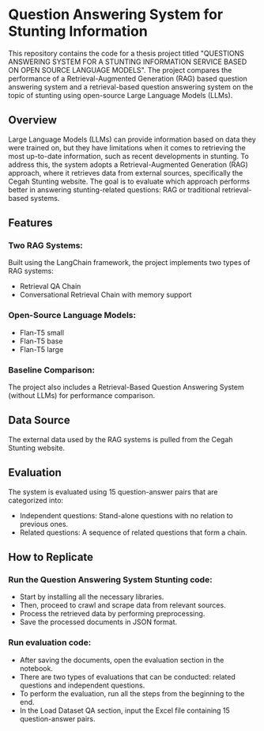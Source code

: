 # Question Answering System for Stunting Information

This repository contains the code for a thesis project titled "QUESTIONS ANSWERING SYSTEM FOR A STUNTING INFORMATION SERVICE BASED ON OPEN SOURCE LANGUAGE MODELS". The project compares the performance of a Retrieval-Augmented Generation (RAG) based question answering system and a retrieval-based question answering system on the topic of stunting using open-source Large Language Models (LLMs).

## Overview
Large Language Models (LLMs) can provide information based on data they were trained on, but they have limitations when it comes to retrieving the most up-to-date information, such as recent developments in stunting. To address this, the system adopts a Retrieval-Augmented Generation (RAG) approach, where it retrieves data from external sources, specifically the Cegah Stunting website.
The goal is to evaluate which approach performs better in answering stunting-related questions: RAG or traditional retrieval-based systems.

## Features
### Two RAG Systems: 
Built using the LangChain framework, the project implements two types of RAG systems:
- Retrieval QA Chain
- Conversational Retrieval Chain with memory support

### Open-Source Language Models:
- Flan-T5 small
- Flan-T5 base
- Flan-T5 large

### Baseline Comparison: 
The project also includes a Retrieval-Based Question Answering System (without LLMs) for performance comparison.

## Data Source
The external data used by the RAG systems is pulled from the Cegah Stunting website.

## Evaluation
The system is evaluated using 15 question-answer pairs that are categorized into:
- Independent questions: Stand-alone questions with no relation to previous ones.
- Related questions: A sequence of related questions that form a chain.

## How to Replicate
### Run the Question Answering System Stunting code:
- Start by installing all the necessary libraries.
- Then, proceed to crawl and scrape data from relevant sources.
- Process the retrieved data by performing preprocessing.
- Save the processed documents in JSON format.

### Run evaluation code:
- After saving the documents, open the evaluation section in the notebook.
- There are two types of evaluations that can be conducted: related questions and independent questions.
- To perform the evaluation, run all the steps from the beginning to the end.
- In the Load Dataset QA section, input the Excel file containing 15 question-answer pairs.
